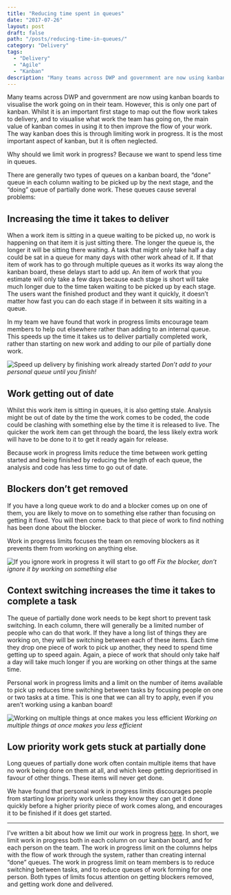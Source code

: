 ```yaml
---
title: "Reducing time spent in queues"
date: "2017-07-26"
layout: post
draft: false
path: "/posts/reducing-time-in-queues/"
category: "Delivery"
tags:
  - "Delivery"
  - "Agile"
  - "Kanban"
description: "Many teams across DWP and government are now using kanban boards to visualise the work going on in their team. However, this is only one part of kanban. Whilst it is an important first stage to map out the flow work takes to delivery, and to visualise what work the team has going on, the main value of kanban comes in using it to then improve the flow of your work. The way kanban does this is through limiting work in progress. It is the most important aspect of kanban, but it is often neglected."
---
```


Many teams across DWP and government are now using kanban boards to visualise the work going on in their team. However, this is only one part of kanban. Whilst it is an important first stage to map out the flow work takes to delivery, and to visualise what work the team has going on, the main value of kanban comes in using it to then improve the flow of your work. The way kanban does this is through limiting work in progress. It is the most important aspect of kanban, but it is often neglected.

Why should we limit work in progress? Because we want to spend less time in queues.

There are generally two types of queues on a kanban board, the “done” queue in each column waiting to be picked up by the next stage, and the “doing” queue of partially done work. These queues cause several problems:

## Increasing the time it takes to deliver

When a work item is sitting in a queue waiting to be picked up, no work is happening on that item it is just sitting there. The longer the queue is, the longer it will be sitting there waiting. A task that might only take half a day could be sat in a queue for many days with other work ahead of it. If that item of work has to go through multiple queues as it works its way along the kanban board, these delays start to add up. An item of work that you estimate will only take a few days because each stage is short will take much longer due to the time taken waiting to be picked up by each stage. The users want the finished product and they want it quickly, it doesn’t matter how fast you can do each stage if in between it sits waiting in a queue.

In my team we have found that work in progress limits encourage team members to help out elsewhere rather than adding to an internal queue. This speeds up the time it takes us to deliver partially completed work, rather than starting on new work and adding to our pile of partially done work.

![Speed up delivery by finishing work already started](/images/personalqueue.jpg "Speed up delivery by finishing work already started")
*Don’t add to your personal queue until you finish!*

## Work getting out of date

Whilst this work item is sitting in queues, it is also getting stale. Analysis might be out of date by the time the work comes to be coded, the code could be clashing with something else by the time it is released to live. The quicker the work item can get through the board, the less likely extra work will have to be done to it to get it ready again for release.

Because work in progress limits reduce the time between work getting started and being finished by reducing the length of each queue, the analysis and code has less time to go out of date.

## Blockers don’t get removed

If you have a long queue work to do and a blocker comes up on one of them, you are likely to move on to something else rather than focusing on getting it fixed. You will then come back to that piece of work to find nothing has been done about the blocker.

Work in progress limits focuses the team on removing blockers as it prevents them from working on anything else.

![If you ignore work in progress it will start to go off](/images/stinkyblockers.jpg "If you ignore work in progress it will start to go off")
*Fix the blocker, don’t ignore it by working on something else*

## Context switching increases the time it takes to complete a task

The queue of partially done work needs to be kept short to prevent task switching. In each column, there will generally be a limited number of people who can do that work. If they have a long list of things they are working on, they will be switching between each of these items. Each time they drop one piece of work to pick up another, they need to spend time getting up to speed again. Again, a piece of work that should only take half a day will take much longer if you are working on other things at the same time.

Personal work in progress limits and a limit on the number of items available to pick up reduces time switching between tasks by focusing people on one or two tasks at a time. This is one that we can all try to apply, even if you aren’t working using a kanban board!

![Working on multiple things at once makes you less efficient](/images/toomuchwork.jpg "Working on multiple things at once makes you less efficient")
*Working on multiple things at once makes you less efficient*

## Low priority work gets stuck at partially done

Long queues of partially done work often contain multiple items that have no work being done on them at all, and which keep getting deprioritised in favour of other things. These items will never get done.

We have found that personal work in progress limits discourages people from starting low priority work unless they know they can get it done quickly before a higher priority piece of work comes along, and encourages it to be finished if it does get started.

***

I’ve written a bit about how we limit our work in progress [here](/posts/the-anatomy-of-our-kanban-board). In short, we limit work in progress both in each column on our kanban board, and for each person on the team. The work in progress limit on the columns helps with the flow of work through the system, rather than creating internal “done” queues. The work in progress limit on team members is to reduce switching between tasks, and to reduce queues of work forming for one person. Both types of limits focus attention on getting blockers removed, and getting work done and delivered.

